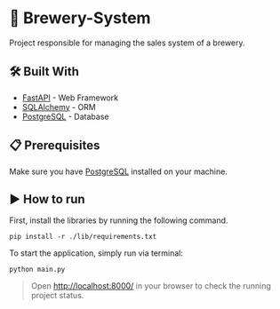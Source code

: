# 🍺 Brewery-System
Project responsible for managing the sales system of a brewery.

## 🛠️ Built With
* [FastAPI](https://devdocs.io/fastapi/) - Web Framework
* [SQLAlchemy](https://docs.sqlalchemy.org/en/14/) - ORM
* [PostgreSQL](https://www.postgresql.org/docs/) - Database

##  📋 Prerequisites
Make sure you have [PostgreSQL](https://www.postgresql.org/download/) installed on your machine.

## ▶️ How to run

First, install the libraries by running the following command.

```
pip install -r ./lib/requirements.txt
```

To start the application, simply run via terminal:

```
python main.py
```
> Open [http://localhost:8000/](http://localhost:8000/) in your browser to check the running project status.